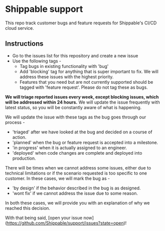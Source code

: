 Shippable support
=================

This repo track customer bugs and feature requests for Shippable's CI/CD cloud service.

Instructions
------------

* Go to the issues list for this repository and create a new issue
* Use the following tags -
    * Tag bugs in existing functionality with 'bug'
    * Add 'blocking' tag for anything that is super important to fix. We will address these issues with the highest priority.
    * Features that you need but are not currently supported should be tagged with 'feature request'. Please do not tag these as bugs. 

**We will triage reported issues every week, except blocking issues, which will be addressed within 24 hours.** We will update the issue frequently with latest status, so you will be constantly aware of what is happening. 

We will update the issue with these tags as the bug goes through our process -
* 'triaged' after we have looked at the bug and decided on a course of action.
* 'planned' when the bug or feature request is accepted into a milestone.
* 'in progress' when it is actually assigned to an engineer. 
* 'deployed' when code changes are complete and deployed into production.

There will be times when we cannot address some issues, either due to technical limitations or if the scenario requested is too specific to one customer. In these cases, we will mark the bug as -
* 'by design' if the behavior described in the bug is as designed.
* 'wont fix' if we cannot address the issue due to some reason.

In both these cases, we will provide you with an explanation of why we reached this decision.

With that being said, [open your issue now] (https://github.com/Shippable/support/issues?state=open)!
